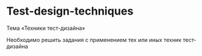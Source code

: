 # Test-design-techniques
Тема «Техники тест-дизайна»

Необходимо решить задания с применением тех или иных техник тест-дизайна
